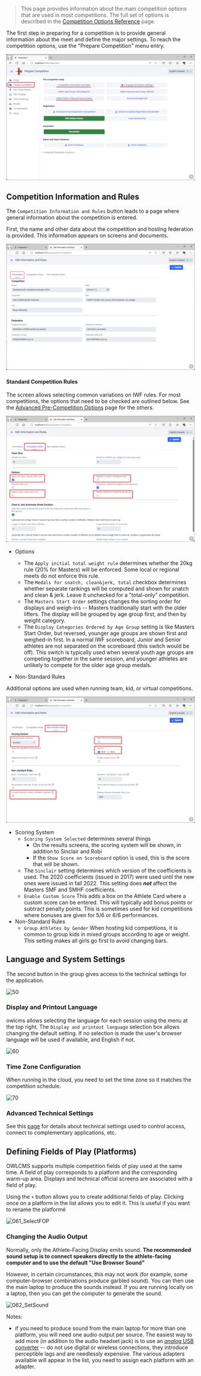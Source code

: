 > This page provides information about the main competition options that are used in most competitions.  The full set of options is described in the [Competition Options Reference](2600AdvancedPreCompetitionSetup) page.

The first step in preparing for a competition is to provide general information about the meet and define the major settings. To reach the competition options, use the "Prepare Competition" menu entry.

![10](nimg/2100PreCompetitionSetup/11.png)

## Competition Information and Rules

The `Competition Information and Rules` button leads to a page where general information about the competition is entered.

First, the name and other data about the competition and hosting federation is provided. This information appears on screens and documents.

![20](nimg/2100PreCompetitionSetup/20.png)

#### Standard Competition Rules

The screen allows selecting common variations on IWF rules.  For most competitions, the options that need to be checked are outlined below.  See the [Advanced Pre-Competition Options](2600AdvancedPreCompetitionSetup) page for the others.

![30](nimg/2100PreCompetitionSetup/31.png)

- Options
  - The `Apply initial total weight rule` determines whether the 20kg rule (20% for Masters) will be enforced.  Some local or regional meets do not enforce this rule.
  - The `Medals for snatch, clean&jerk, total` checkbox determines whether separate rankings will be computed and shown for snatch and clean & jerk.  Leave it unchecked for a "total-only" competition.
  - The `Masters Start Order` settings changes the sorting order for displays and weigh-ins -- Masters traditionally start with the older lifters. The display will be grouped by age group first, and then by weight category.
  - The `Display Categories Ordered by Age Group` setting is like Masters Start Order, but reversed, younger age groups are shown first and weighed-in first.   In a normal IWF scoreboard, Junior and Senior athletes are not separated on the scoreboard (this switch would be off).  This switch is typically used when several youth age groups are competing together in the same session, and younger athletes are unlikely to compete for the older age group medals.

- Non-Standard Rules

Additional options are used when running team, kid, or virtual competitions. 

![40](nimg/2100PreCompetitionSetup/41.png)

- Scoring System
  - `Scoring System Selected` determines several things
    - On the results screens, the scoring system will be shown, in addition to Sinclair and Robi
    - If the `Show Score on Scoreboard` option is used, this is the score that will be shown.
  - The `Sinclair` setting determines which version of the coefficients is used.  The 2020 coefficients (issued in 2017) were used until the new ones were issued in fall 2022.  This setting does ***not*** affect the Masters SMF and SMHF coefficients.
  - `Enable Custom Score` This adds a box on the Athlete Card where a custom score can be entered.  This will typically add bonus points or subtract penalty points.  This is sometimes used for kid competitions where bonuses are given for 5/6 or 6/6 performances.
- Non-Standard Rules
  - `Group Athletes by Gender`  When hosting kid competitions, it is common to group kids in mixed groups according to age or weight. This setting makes all girls go first to avoid changing bars.


## Language and System Settings

The second button in the group gives access to the technical settings for the application.

![50](nimg/2100PreCompetitionSetup/50.png)

### Display and Printout Language

owlcms allows selecting the language for each session using the menu at the top right.  The `Display and printout language` selection box allows changing the default setting.  If no selection is made the user's browser language will be used if available, and English if not.

![60](nimg/2100PreCompetitionSetup/60.png)

### Time Zone Configuration

When running in the cloud, you need to set the time zone so it matches the competition schedule.

![70](nimg/2100PreCompetitionSetup/70.png)

### Advanced Technical Settings

See this [page](2120AdvancedSystemSettings) for details about technical settings used to control access, connect to complementary applications, etc.

## Defining Fields of Play (Platforms)

OWLCMS supports multiple competition fields of play used at the same time.  A field of play corresponds to a platform and the corresponding warm-up area.   Displays and technical official screens are associated with a field of play.

 Using the `+` button allows you to create additional fields of play.  Clicking once on a platform in the list allows you to edit it.  This is useful if you want to rename the platformé

![061_SelectFOP](img/Preparation/061_SelectFOP.png)

### Changing the Audio Output

Normally, only the Athlete-Facing Display emits sound.  **The recommended sound setup is to connect speakers directly to the athlete-facing computer and to use the default "Use Browser Sound"**

However, in certain circumstances, this may not work (for example, some computer-browser combinations produce garbled sound).  You can then use the main laptop to produce the sounds instead.  If you are running locally on a laptop, then you can get the computer to generate the sound. 

![062_SetSound](img/Preparation/062_SetSound.png)

Notes:

- if you need to produce sound from the main laptop for more than one platform, you will need one audio output per source.  The easiest way to add more (in addition to the audio headset jack) is to use an [*analog* USB converter](https://www.amazon.com/UGREEN-External-Headphone-Microphone-Desktops/dp/B01N905VOY/ref=lp_3015427011_1_5?s=pc&ie=UTF8&qid=1564421688&sr=1-5) -- do not use digital or wireless connections, they introduce perceptible lags and are needlessly expensive.  The various adapters available will appear in the list, you need to assign each platform with an adapter.
